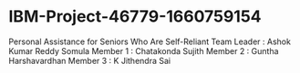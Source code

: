 # IBM-Project-46779-1660759154
Personal Assistance for Seniors Who Are Self-Reliant
 Team Leader : Ashok Kumar Reddy Somula 
 Member 1 : Chatakonda Sujith 
 Member 2 : Guntha Harshavardhan
 Member 3 : K Jithendra Sai 
